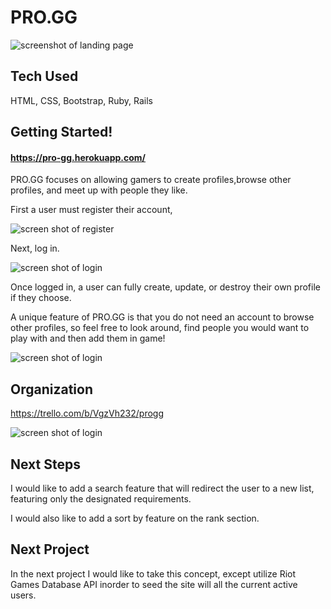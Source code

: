# PRO.GG

![screenshot of landing page](https://i.imgur.com/2F2AkIu.png)


## Tech Used

HTML, CSS, Bootstrap, Ruby, Rails

## Getting Started!


#### https://pro-gg.herokuapp.com/
 


PRO.GG focuses on allowing gamers to create profiles,browse other profiles, and meet up with people they like. 

First a user must register their account,

![screen shot of register](https://i.imgur.com/5tCyv7i.png)

Next, log in.

![screen shot of login](https://i.imgur.com/SrRcpZN.png)

Once logged in, a user can fully create, update, or destroy their own profile if they choose.

A unique feature of PRO.GG is that you do not need an account to browse other profiles, so feel free to look around, find people you would want to play with and then add them in game!

![screen shot of login](https://i.imgur.com/HUWguuL.png)


## Organization

https://trello.com/b/VgzVh232/progg

![screen shot of login](https://i.imgur.com/2VZUnP9.png)



## Next Steps

I would like to add a search feature that will redirect the user to a new list, featuring only the designated requirements. 

I would also like to add a sort by feature on the rank section.  


## Next Project

In the next project I would like to take this concept, except utilize Riot Games Database API inorder to seed the site will all the current active users. 